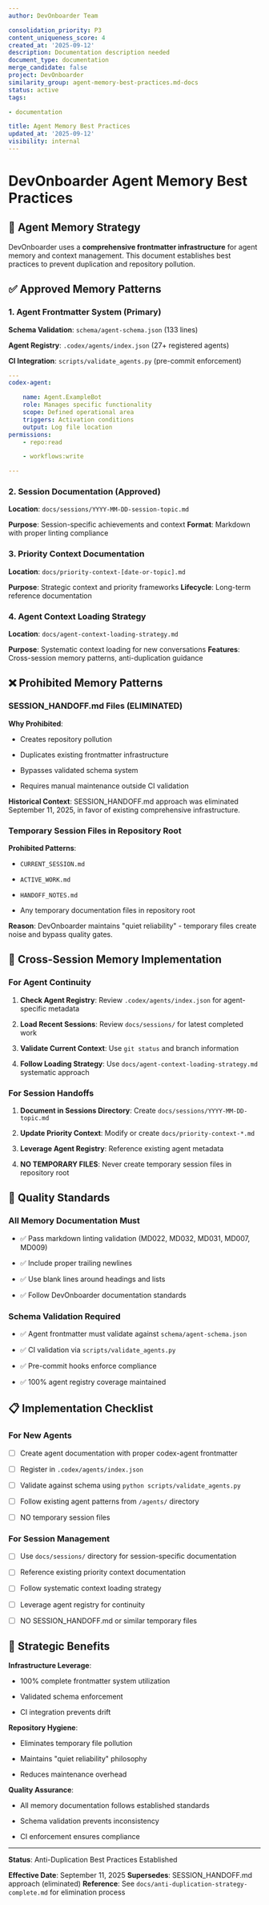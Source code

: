 ```yaml
---
author: DevOnboarder Team

consolidation_priority: P3
content_uniqueness_score: 4
created_at: '2025-09-12'
description: Documentation description needed
document_type: documentation
merge_candidate: false
project: DevOnboarder
similarity_group: agent-memory-best-practices.md-docs
status: active
tags:

- documentation

title: Agent Memory Best Practices
updated_at: '2025-09-12'
visibility: internal
---
```


# DevOnboarder Agent Memory Best Practices

## 🎯 **Agent Memory Strategy**

DevOnboarder uses a **comprehensive frontmatter infrastructure** for agent memory and context management. This document establishes best practices to prevent duplication and repository pollution.

## ✅ **Approved Memory Patterns**

### **1. Agent Frontmatter System (Primary)**

**Schema Validation**: `schema/agent-schema.json` (133 lines)

**Agent Registry**: `.codex/agents/index.json` (27+ registered agents)

**CI Integration**: `scripts/validate_agents.py` (pre-commit enforcement)

```yaml
---
codex-agent:

    name: Agent.ExampleBot
    role: Manages specific functionality
    scope: Defined operational area
    triggers: Activation conditions
    output: Log file location
permissions:
    - repo:read

    - workflows:write

---

```

### **2. Session Documentation (Approved)**

**Location**: `docs/sessions/YYYY-MM-DD-session-topic.md`

**Purpose**: Session-specific achievements and context
**Format**: Markdown with proper linting compliance

### **3. Priority Context Documentation**

**Location**: `docs/priority-context-[date-or-topic].md`

**Purpose**: Strategic context and priority frameworks
**Lifecycle**: Long-term reference documentation

### **4. Agent Context Loading Strategy**

**Location**: `docs/agent-context-loading-strategy.md`

**Purpose**: Systematic context loading for new conversations
**Features**: Cross-session memory patterns, anti-duplication guidance

## ❌ **Prohibited Memory Patterns**

### **SESSION_HANDOFF.md Files (ELIMINATED)**

**Why Prohibited**:

- Creates repository pollution

- Duplicates existing frontmatter infrastructure

- Bypasses validated schema system

- Requires manual maintenance outside CI validation

**Historical Context**: SESSION_HANDOFF.md approach was eliminated September 11, 2025, in favor of existing comprehensive infrastructure.

### **Temporary Session Files in Repository Root**

**Prohibited Patterns**:

- `CURRENT_SESSION.md`

- `ACTIVE_WORK.md`

- `HANDOFF_NOTES.md`

- Any temporary documentation files in repository root

**Reason**: DevOnboarder maintains "quiet reliability" - temporary files create noise and bypass quality gates.

## 🧠 **Cross-Session Memory Implementation**

### **For Agent Continuity**

1. **Check Agent Registry**: Review `.codex/agents/index.json` for agent-specific metadata

2. **Load Recent Sessions**: Review `docs/sessions/` for latest completed work

3. **Validate Current Context**: Use `git status` and branch information

4. **Follow Loading Strategy**: Use `docs/agent-context-loading-strategy.md` systematic approach

### **For Session Handoffs**

1. **Document in Sessions Directory**: Create `docs/sessions/YYYY-MM-DD-topic.md`

2. **Update Priority Context**: Modify or create `docs/priority-context-*.md`

3. **Leverage Agent Registry**: Reference existing agent metadata

4. **NO TEMPORARY FILES**: Never create temporary session files in repository root

## 🎯 **Quality Standards**

### **All Memory Documentation Must**

- ✅ Pass markdown linting validation (MD022, MD032, MD031, MD007, MD009)

- ✅ Include proper trailing newlines

- ✅ Use blank lines around headings and lists

- ✅ Follow DevOnboarder documentation standards

### **Schema Validation Required**

- ✅ Agent frontmatter must validate against `schema/agent-schema.json`

- ✅ CI validation via `scripts/validate_agents.py`

- ✅ Pre-commit hooks enforce compliance

- ✅ 100% agent registry coverage maintained

## 📋 **Implementation Checklist**

### **For New Agents**

- [ ] Create agent documentation with proper codex-agent frontmatter

- [ ] Register in `.codex/agents/index.json`

- [ ] Validate against schema using `python scripts/validate_agents.py`

- [ ] Follow existing agent patterns from `/agents/` directory

- [ ] NO temporary session files

### **For Session Management**

- [ ] Use `docs/sessions/` directory for session-specific documentation

- [ ] Reference existing priority context documentation

- [ ] Follow systematic context loading strategy

- [ ] Leverage agent registry for continuity

- [ ] NO SESSION_HANDOFF.md or similar temporary files

## 🎯 **Strategic Benefits**

**Infrastructure Leverage**:

- 100% complete frontmatter system utilization

- Validated schema enforcement

- CI integration prevents drift

**Repository Hygiene**:

- Eliminates temporary file pollution

- Maintains "quiet reliability" philosophy

- Reduces maintenance overhead

**Quality Assurance**:

- All memory documentation follows established standards

- Schema validation prevents inconsistency

- CI enforcement ensures compliance

---

**Status**: Anti-Duplication Best Practices Established

**Effective Date**: September 11, 2025
**Supersedes**: SESSION_HANDOFF.md approach (eliminated)
**Reference**: See `docs/anti-duplication-strategy-complete.md` for elimination process
